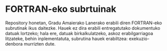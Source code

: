 # FORTRAN-eko subrtuinak
Repository honetan, Gradu Amaierako Lanerako erabili diren FORTRAN-eko subrutinak ikus daitezke.
Hauek ez dira erabili entregatutako dokumentuko datuak lortzeko; hala ere, datuak birkalkulatzeko, askoz erabilgarriagoa litzateke, behin inplementatuta, subrutina hauek erabiltzea: exekuzio-denbora murrizten dute.

